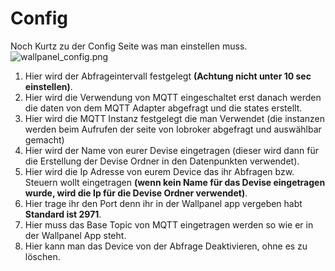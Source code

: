 
# Config
Noch Kurtz zu der Config Seite was man einstellen muss.
![wallpanel_config.png](/images/media/Wallpanel/Wallpanel_config.png)

1. Hier wird der Abfrageintervall festgelegt **(Achtung nicht unter 10 sec einstellen)**.
2. Hier wird die Verwendung von MQTT eingeschaltet erst danach werden die daten von dem MQTT Adapter abgefragt und die states erstellt.
3. Hier wird die MQTT Instanz festgelegt die man Verwendet (die instanzen werden beim Aufrufen der seite von Iobroker abgefragt und auswählbar gemacht)    
4. Hier wird der Name von eurer Devise eingetragen (dieser wird dann für die Erstellung der Devise Ordner in den Datenpunkten verwendet).
5. Hier wird die Ip Adresse von eurem Device das ihr Abfragen bzw. Steuern wollt eingetragen **(wenn kein Name für das Devise eingetragen wurde, wird die Ip für die Devise Ordner verwendet)**.
6. Hier trage ihr den Port denn ihr in der Wallpanel app vergeben habt **Standard ist 2971**.
7. Hier muss das Base Topic von MQTT eingetragen werden so wie er in der Wallpanel App steht.
8. Hier kann man das Device von der Abfrage Deaktivieren, ohne es zu löschen.


